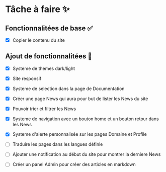 # Tâche à faire ✨

## Fonctionnalitées de base ✅

- [x] Copier le contenu du site

## Ajout de fonctionnalitées 🎈

- [x] Systeme de themes dark/light
- [x] Site responsif
- [x] Systeme de selection dans la page de Documentation
- [x] Créer une page News qui aura pour but de lister les News du site
- [x] Pouvoir trier et filtrer les News
- [x] Systeme de navigation avec un bouton home et un bouton retour dans les News
- [x] Systeme d'alerte personnalisée sur les pages Domaine et Profile
- [ ] Traduire les pages dans les langues définie
- [ ] Ajouter une notification au début du site pour montrer la derniere News
- [ ] Créer un panel Admin pour créer des articles en markdown


